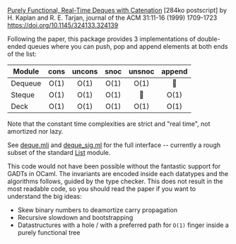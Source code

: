 [Purely Functional, Real-Time Deques with Catenation](http://www.cs.tau.ac.il/~haimk/papers/jacm-deq.ps) \[284ko postscript\]
by H. Kaplan and R. E. Tarjan, journal of the ACM 31:11-16 (1999) 1709-1723 https://doi.org/10.1145/324133.324139

Following the paper, this package provides 3 implementations of double-ended
queues where you can push, pop and append elements at both ends of the list:

| Module  | cons | uncons | snoc | unsnoc          | append          |
|---------|:----:|:------:|:----:|:---------------:|:---------------:|
| Dequeue | O(1) | O(1)   | O(1) | O(1)            | :no_entry_sign: |
| Steque  | O(1) | O(1)   | O(1) | :no_entry_sign: | O(1)            |
| Deck    | O(1) | O(1)   | O(1) | O(1)            | O(1)            |

Note that the constant time complexities are strict and "real time", not
amortized nor lazy.

See [deque.mli](src/deque.mli) and [deque_sig.ml](src/deque_sig.ml) for the
full interface -- currently a rough subset of the standard
[List](https://caml.inria.fr/pub/docs/manual-ocaml/libref/List.html)
module.

This code would not have been possible without the fantastic support for GADTs
in OCaml. The invariants are encoded inside each datatypes and the algorithms
follows, guided by the type checker. This does not result in the most readable
code, so you should read the paper if you want to understand the big ideas:

- Skew binary numbers to deamortize carry propagation
- Recursive slowdown and bootstrapping
- Datastructures with a hole / with a preferred path for `O(1)` finger inside a
  purely functional tree
